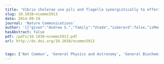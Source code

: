 ```yaml
---
title: 'Vibrio cholerae use pili and flagella synergistically to effect motility switching and conditional surface attachment'
slug: 10.1038~ncomms5913
date: 2014-09-19
journal: 'Nature Communications'
author: '[{"given":"Andrew S.","family":"Utada","isGerard":false,"isMember":false,"isFirst":false,"isCorresponding":false},{"given":"Rachel R.","family":"Bennett","isGerard":false,"isMember":false,"isFirst":false,"isCorresponding":false},{"given":"Jiunn C. N.","family":"Fong","isGerard":false,"isMember":false,"isFirst":false,"isCorresponding":false},{"given":"Maxsim L.","family":"Gibiansky","isGerard":false,"isMember":true,"isFirst":false,"isCorresponding":false},{"given":"Fitnat H.","family":"Yildiz","isGerard":false,"isMember":false,"isFirst":false,"isCorresponding":false},{"given":"Ramin","family":"Golestanian","isGerard":false,"isMember":false,"isFirst":false,"isCorresponding":false},{"given":"Gerard C. L.","family":"Wong","isGerard":true,"isMember":true,"isFirst":false,"isCorresponding":false}]'
hasAbstract: false
pdf: /pdfs/10.1038~ncomms5913.pdf
url: http://dx.doi.org/10.1038/ncomms5913


tags: ['Nat Commun', 'General Physics and Astronomy', 'General Biochemistry, Genetics and Molecular Biology', 'General Chemistry']
---
```

<!--truncate-->